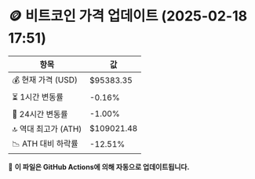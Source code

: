 # 🪙 비트코인 가격 업데이트 (2025-02-18 17:51)

| 항목                | 값 |
|--------------------|----------------|
| 💰 현재 가격 (USD) | $95383.35 |
| ⏳ 1시간 변동률    | -0.16% |
| 📆 24시간 변동률   | -1.00% |
| 🔝 역대 최고가 (ATH) | $109021.48 |
| 📉 ATH 대비 하락률 | -12.51% |

🔄 **이 파일은 GitHub Actions에 의해 자동으로 업데이트됩니다.**
